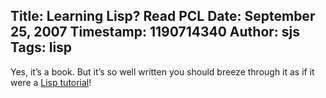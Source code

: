 Title: Learning Lisp? Read PCL
Date: September 25, 2007
Timestamp: 1190714340
Author: sjs
Tags: lisp
----

<p>Yes, it’s a book.  But it’s so well written you should breeze through it as if it were a <a href="http://web.archive.org/web/20080820114402/http://www.gigamonkeys.com/book/">Lisp tutorial</a>!</p>
